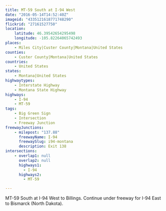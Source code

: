 ```yaml
---
title: MT-59 South at I-94 West
date: "2016-05-14T14:52:40Z"
imageid: "4335121618771748290"
flickrid: "27161527750"
location:
    latitude: 46.39542654295498
    longitude: -105.82264065742493
places:
    - Miles City|Custer County|Montana|United States
counties:
    - Custer County|Montana|United States
countries:
    - United States
states:
    - Montana|United States
highwaytypes:
    - Interstate Highway
    - Montana State Highway
highways:
    - I-94
    - MT-59
tags:
    - Big Green Sign
    - Intersection
    - Freeway Junction
freewayJunctions:
    - milepost: "137.88"
      freewayName: I-94
      freewaySlug: i94-montana
      description: Exit 138
intersections:
    - overlap1: null
      overlap2: null
      highways1:
        - I-94
      highways2:
        - MT-59

---
```

MT-59 South at I-94 West to Billings.  Continue under freeway for I-94 East to Bismarck (North Dakota).